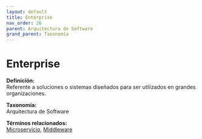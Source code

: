 ```yaml
---
layout: default
title: Enterprise
nav_order: 26
parent: Arquitectura de Software
grand_parent: Taxonomía
---
```


# Enterprise

**Definición:**  
Referente a soluciones o sistemas diseñados para ser utilizados en grandes organizaciones.

**Taxonomía:**  
Arquitectura de Software

**Términos relacionados:**  
[Microservicio](https://maleniski.github.io/diccionario-angl-tec-mx/docs/taxonomia/arquitectura--de--software/microservicio.html), [Middleware](https://maleniski.github.io/diccionario-angl-tec-mx/docs/taxonomia/arquitectura--de--software/middleware.html)
